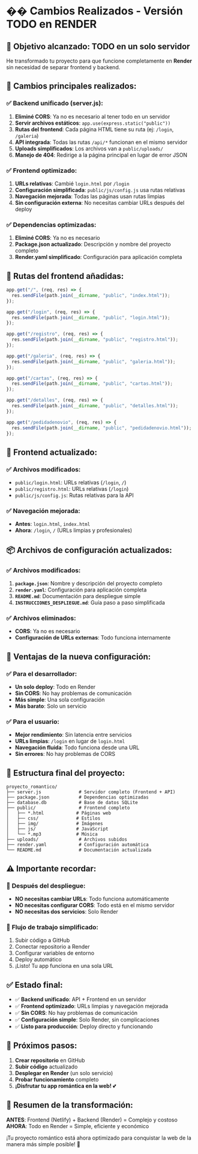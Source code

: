 # �� Cambios Realizados - Versión TODO en RENDER

## 🎯 **Objetivo alcanzado: TODO en un solo servidor**

He transformado tu proyecto para que funcione completamente en **Render** sin necesidad de separar frontend y backend.

## 🔧 **Cambios principales realizados:**

### ✅ **Backend unificado (server.js):**
1. **Eliminé CORS**: Ya no es necesario al tener todo en un servidor
2. **Servir archivos estáticos**: `app.use(express.static("public"))`
3. **Rutas del frontend**: Cada página HTML tiene su ruta (ej: `/login`, `/galeria`)
4. **API integrada**: Todas las rutas `/api/*` funcionan en el mismo servidor
5. **Uploads simplificados**: Los archivos van a `public/uploads/`
6. **Manejo de 404**: Redirige a la página principal en lugar de error JSON

### ✅ **Frontend optimizado:**
1. **URLs relativas**: Cambié `login.html` por `/login`
2. **Configuración simplificada**: `public/js/config.js` usa rutas relativas
3. **Navegación mejorada**: Todas las páginas usan rutas limpias
4. **Sin configuración externa**: No necesitas cambiar URLs después del deploy

### ✅ **Dependencias optimizadas:**
1. **Eliminé CORS**: Ya no es necesario
2. **Package.json actualizado**: Descripción y nombre del proyecto completo
3. **Render.yaml simplificado**: Configuración para aplicación completa

## 🔄 **Rutas del frontend añadidas:**

```javascript
app.get("/", (req, res) => {
  res.sendFile(path.join(__dirname, "public", "index.html"));
});

app.get("/login", (req, res) => {
  res.sendFile(path.join(__dirname, "public", "login.html"));
});

app.get("/registro", (req, res) => {
  res.sendFile(path.join(__dirname, "public", "registro.html"));
});

app.get("/galeria", (req, res) => {
  res.sendFile(path.join(__dirname, "public", "galeria.html"));
});

app.get("/cartas", (req, res) => {
  res.sendFile(path.join(__dirname, "public", "cartas.html"));
});

app.get("/detalles", (req, res) => {
  res.sendFile(path.join(__dirname, "public", "detalles.html"));
});

app.get("/pedidadenovio", (req, res) => {
  res.sendFile(path.join(__dirname, "public", "pedidadenovio.html"));
});
```

## 📱 **Frontend actualizado:**

### ✅ **Archivos modificados:**
- `public/login.html`: URLs relativas (`/login`, `/`)
- `public/registro.html`: URLs relativas (`/login`)
- `public/js/config.js`: Rutas relativas para la API

### ✅ **Navegación mejorada:**
- **Antes**: `login.html`, `index.html`
- **Ahora**: `/login`, `/` (URLs limpias y profesionales)

## 📦 **Archivos de configuración actualizados:**

### ✅ **Archivos modificados:**
1. **`package.json`**: Nombre y descripción del proyecto completo
2. **`render.yaml`**: Configuración para aplicación completa
3. **`README.md`**: Documentación para despliegue simple
4. **`INSTRUCCIONES_DESPLIEGUE.md`**: Guía paso a paso simplificada

### ✅ **Archivos eliminados:**
- **CORS**: Ya no es necesario
- **Configuración de URLs externas**: Todo funciona internamente

## 🚀 **Ventajas de la nueva configuración:**

### ✅ **Para el desarrollador:**
- **Un solo deploy**: Todo en Render
- **Sin CORS**: No hay problemas de comunicación
- **Más simple**: Una sola configuración
- **Más barato**: Solo un servicio

### ✅ **Para el usuario:**
- **Mejor rendimiento**: Sin latencia entre servicios
- **URLs limpias**: `/login` en lugar de `login.html`
- **Navegación fluida**: Todo funciona desde una URL
- **Sin errores**: No hay problemas de CORS

## 📁 **Estructura final del proyecto:**

```
proyecto_romantico/
├── server.js              # Servidor completo (Frontend + API)
├── package.json           # Dependencias optimizadas
├── database.db            # Base de datos SQLite
├── public/                # Frontend completo
│   ├── *.html            # Páginas web
│   ├── css/              # Estilos
│   ├── img/              # Imágenes
│   ├── js/               # JavaScript
│   └── *.mp3             # Música
├── uploads/               # Archivos subidos
├── render.yaml            # Configuración automática
└── README.md              # Documentación actualizada
```

## ⚠️ **Importante recordar:**

### 🔗 **Después del despliegue:**
- **NO necesitas cambiar URLs**: Todo funciona automáticamente
- **NO necesitas configurar CORS**: Todo está en el mismo servidor
- **NO necesitas dos servicios**: Solo Render

### 🔄 **Flujo de trabajo simplificado:**
1. Subir código a GitHub
2. Conectar repositorio a Render
3. Configurar variables de entorno
4. Deploy automático
5. ¡Listo! Tu app funciona en una sola URL

## ✅ **Estado final:**

- ✅ **Backend unificado**: API + Frontend en un servidor
- ✅ **Frontend optimizado**: URLs limpias y navegación mejorada
- ✅ **Sin CORS**: No hay problemas de comunicación
- ✅ **Configuración simple**: Solo Render, sin complicaciones
- ✅ **Listo para producción**: Deploy directo y funcionando

## 🎯 **Próximos pasos:**

1. **Crear repositorio** en GitHub
2. **Subir código** actualizado
3. **Desplegar en Render** (un solo servicio)
4. **Probar funcionamiento** completo
5. **¡Disfrutar tu app romántica en la web!** 💕

## 🎉 **Resumen de la transformación:**

**ANTES**: Frontend (Netlify) + Backend (Render) = Complejo y costoso
**AHORA**: Todo en Render = Simple, eficiente y económico

¡Tu proyecto romántico está ahora optimizado para conquistar la web de la manera más simple posible! 🚀
